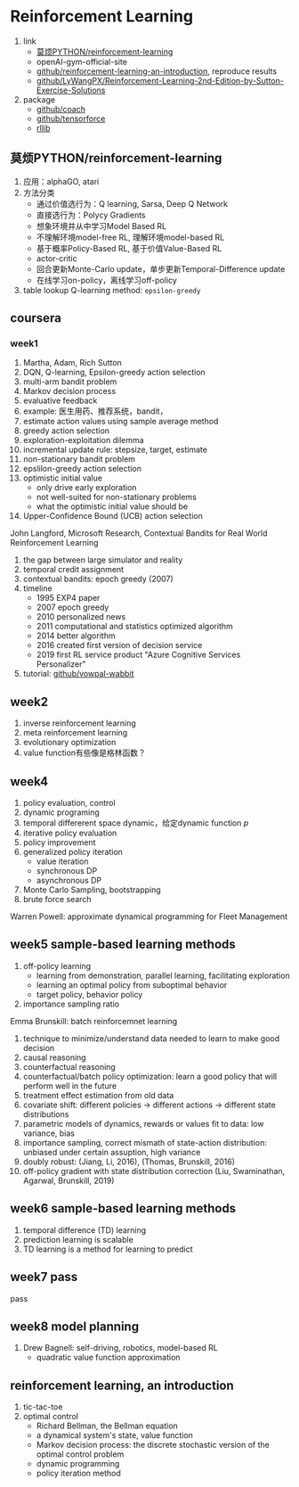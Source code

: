 # Reinforcement Learning

1. link
   * [莫烦PYTHON/reinforcement-learning](https://mofanpy.com/tutorials/machine-learning/reinforcement-learning/)
   * openAI-gym-official-site
   * [github/reinforcement-learning-an-introduction](https://github.com/ShangtongZhang/reinforcement-learning-an-introduction), reproduce results
   * [github/LyWangPX/Reinforcement-Learning-2nd-Edition-by-Sutton-Exercise-Solutions](https://github.com/LyWangPX/Reinforcement-Learning-2nd-Edition-by-Sutton-Exercise-Solutions)
2. package
   * [github/coach](https://github.com/NervanaSystems/coach)
   * [github/tensorforce](https://github.com/tensorforce/tensorforce)
   * [rllib](https://docs.ray.io/en/latest/rllib.html)

## 莫烦PYTHON/reinforcement-learning

1. 应用：alphaGO, atari
2. 方法分类
   * 通过价值选行为：Q learning, Sarsa, Deep Q Network
   * 直接选行为：Polycy Gradients
   * 想象环境并从中学习Model Based RL
   * 不理解环境model-free RL, 理解环境model-based RL
   * 基于概率Policy-Based RL, 基于价值Value-Based RL
   * actor-critic
   * 回合更新Monte-Carlo update，单步更新Temporal-Difference update
   * 在线学习on-policy，离线学习off-policy
3. table lookup Q-learning method: `epsilon-greedy`

## coursera

### week1

1. Martha, Adam, Rich Sutton
2. DQN, Q-learning, Epsilon-greedy action selection
3. multi-arm bandit problem
4. Markov decision process
5. evaluative feedback
6. example: 医生用药、推荐系统，bandit，
7. estimate action values using sample average method
8. greedy action selection
9. exploration-exploitation dilemma
10. incremental update rule: stepsize, target, estimate
11. non-stationary bandit problem
12. epslilon-greedy action selection
13. optimistic initial value
    * only drive early exploration
    * not well-suited for non-stationary problems
    * what the optimistic initial value should be
14. Upper-Confidence Bound (UCB) action selection

John Langford, Microsoft Research, Contextual Bandits for Real World Reinforcement Learning

1. the gap between large simulator and reality
2. temporal credit assignment
3. contextual bandits: epoch greedy (2007)
4. timeline
   * 1995 EXP4 paper
   * 2007 epoch greedy
   * 2010 personalized news
   * 2011 computational and statistics optimized algorithm
   * 2014 better algorithm
   * 2016 created first version of decision service
   * 2019 first RL service product "Azure Cognitive Services Personalizer"
5. tutorial: [github/vowpal-wabbit](https://github.com/VowpalWabbit/vowpal_wabbit)

## week2

1. inverse reinforcement learning
2. meta reinforcement learning
3. evolutionary optimization
4. value function有些像是格林函数？

## week4

1. policy evaluation, control
2. dynamic programing
3. temporal differerent space dynamic，给定dynamic function $p$
4. iterative policy evaluation
5. policy improvement
6. generalized policy iteration
   * value iteration
   * synchronous DP
   * asynchronous DP
7. Monte Carlo Sampling, bootstrapping
8. brute force search

Warren Powell: approximate dynamical programming for Fleet Management

## week5 sample-based learning methods

1. off-policy learning
   * learning from demonstration, parallel learning, facilitating exploration
   * learning an optimal policy from suboptimal behavior
   * target policy, behavior policy
2. importance sampling ratio

Emma Brunskill: batch reinforcemnet learning

1. technique to minimize/understand data needed to learn to make good decision
2. causal reasoning
3. counterfactual reasoning
4. counterfactual/batch policy optimization: learn a good policy that will perform well in the future
5. treatment effect estimation from old data
6. covariate shift: different policies -> different actions -> different state distributions
7. parametric models of dynamics, rewards or values fit to data: low variance, bias
8. importance sampling, correct mismath of state-action distribution: unbiased under certain assuption, high variance
9. doubly robust: (Jiang, Li, 2016), (Thomas, Brunskill, 2016)
10. off-policy gradient with state distribution correction (Liu, Swaminathan, Agarwal, Brunskill, 2019)

## week6 sample-based learning methods

1. temporal difference (TD) learning
2. prediction learning is scalable
3. TD learning is a method for learning to predict

## week7 pass

pass

## week8 model planning

1. Drew Bagnell: self-driving, robotics, model-based RL
   * quadratic value function approximation

## reinforcement learning, an introduction

1. tic-tac-toe
2. optimal control
   * Richard Bellman, the Bellman equation
   * a dynamical system's state, value function
   * Markov decision process: the discrete stochastic version of the optimal control problem
   * dynamic programming
   * policy iteration method
